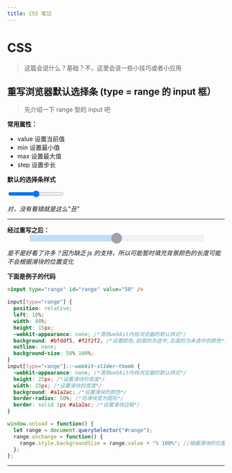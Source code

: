 ```yaml
---
title: CSS 笔记
---
```


# CSS

> 这篇会说什么？基础？不，这里会说一些小技巧或者小应用

## 重写浏览器默认选择条 (type = range 的 input 框）

> 先介绍一下 range 型的 input 吧

**常用属性：**

- value 设置当前值
- min 设置最小值
- max 设置最大值
- step 设置步长

**默认的选择条样式**

<input type = 'range'>

_对，没有看错就是这么"丑"_

---

**经过重写之后：**
<input type = 'range' id="range" style="
  position: relative;
  left: 10%;
  width: 80%;
  height: 15px;
  appearance: none;
  background: linear-gradient(#bfddf5, #bfddf5) no-repeat, #f2f2f2;
  outline: none;
  background-size: 50% 100%;
" value="50">

<style type="text/css">

  input[type='range']::-webkit-slider-thumb {
    -webkit-appearance: none;
    height:25px;
    width: 25px;
    background:#a1a2ac;
    border-radius: 50%;
    border: solid 1px #a1a2ac;
  }
</style>

_是不是好看了许多？因为缺乏 js 的支持，所以可能暂时填充背景颜色的长度可能不会根据滑块的位置变化_

**下面是例子的代码**

```html
<input type="range" id="range" value="50" />
```

```css
input[type="range"] {
  position: relative;
  left: 10%;
  width: 80%;
  height: 15px;
  -webkit-appearance: none; /*清除webkit内核浏览器的默认样式*/
  background: #bfddf5, #f2f2f2; /*设置颜色,前面的为选中,后面的为未选中的颜色*/
  outline: none;
  background-size: 50% 100%;
}
input[type="range"]::-webkit-slider-thumb {
  -webkit-appearance: none; /*清除webkit内核浏览器的默认样式*/
  height: 25px; /*设置滑块的高度*/
  width: 25px; /*设置滑块的宽度*/
  background: #a1a2ac; /*设置滑块的颜色*/
  border-radius: 50%; /*将滑块变为圆形*/
  border: solid 1px #a1a2ac; /*设置滑块边框*/
}
```

```js
window.onload = function() {
  let range = document.querySelector("#range");
  range.onchange = function() {
    range.style.backgroundSize = range.value + "% 100%"; //根据滑块的位置变化有色条的长度
  };
};
```

---
